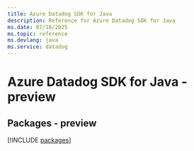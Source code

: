 ```yaml
---
title: Azure Datadog SDK for Java
description: Reference for Azure Datadog SDK for Java
ms.date: 07/18/2025
ms.topic: reference
ms.devlang: java
ms.service: datadog
---
```

# Azure Datadog SDK for Java - preview
## Packages - preview
[!INCLUDE [packages](datadog-index.md)]